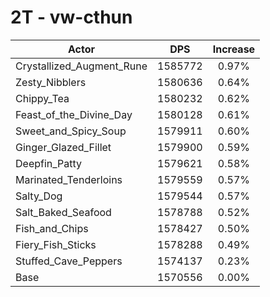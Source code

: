 # 2T - vw-cthun
| Actor | DPS | Increase |
|---|:---:|:---:|
|Crystallized_Augment_Rune|1585772|0.97%|
|Zesty_Nibblers|1580636|0.64%|
|Chippy_Tea|1580232|0.62%|
|Feast_of_the_Divine_Day|1580128|0.61%|
|Sweet_and_Spicy_Soup|1579911|0.60%|
|Ginger_Glazed_Fillet|1579900|0.59%|
|Deepfin_Patty|1579621|0.58%|
|Marinated_Tenderloins|1579559|0.57%|
|Salty_Dog|1579544|0.57%|
|Salt_Baked_Seafood|1578788|0.52%|
|Fish_and_Chips|1578427|0.50%|
|Fiery_Fish_Sticks|1578288|0.49%|
|Stuffed_Cave_Peppers|1574137|0.23%|
|Base|1570556|0.00%|
